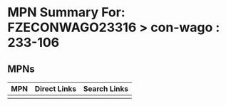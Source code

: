 



# MPN Summary For: FZECONWAGO23316 > con-wago : 233-106

## MPNs
  

|MPN|Direct Links|Search Links|
| :--- | :--- | :--- |
||||
